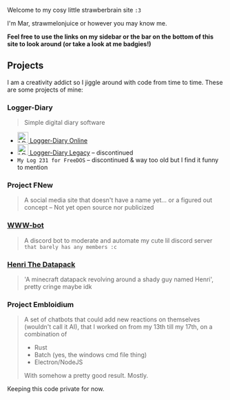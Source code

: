 Welcome to my cosy little strawberbrain site `:3`



I'm Mar, strawmelonjuice or however you may know me.

**Feel free to use the links on my sidebar or the bar on the bottom of this site to look around (or take a look at me badgies!)**

## Projects

I am a creativity addict so I jiggle around with code from time to time. These are some projects of mine:

### Logger-Diary
> Simple digital diary software

- [<img src="https://logger-diary.online/img/logo/logo_512px.png" height="25px" alt="LDo Logo"> Logger-Diary Online](https://logger-diary.online/)
- [<img src="https://raw.githubusercontent.com/strawmelonjuice/logger-diary.legacy/desktop-beta/logger/icons/logo.png" height="25px" alt="LD Logo"> Logger-Diary Legacy](https://github.com/strawmelonjuice/logger-diary.legacy) – discontinued
- `My Log 231 for FreeDOS` – discontinued & way too old but I find it funny to mention

### Project FNew

> A social media site that doesn't have a name yet... or a figured out concept – Not yet open source nor publicized

### [WWW-bot](https://github.com/strawmelonjuice/wwwbot-discord)

> A discord bot to moderate and automate my cute lil discord server `that barely has any members :c`

### [Henri The Datapack](https://github.com/strawmelonjuice/Henri_The_Datapack)

> 'A minecraft datapack revolving around a shady guy named Henri', pretty cringe maybe idk

### Project Embloidium

> A set of chatbots that could add new reactions on themselves (wouldn't call it AI), that I worked on from my 13th till my 17th, on a combination of
>
> - Rust
> - Batch (yes, the windows cmd file thing)
> - Electron/NodeJS
>
> With somehow a pretty good result. Mostly.

Keeping this code private for now.